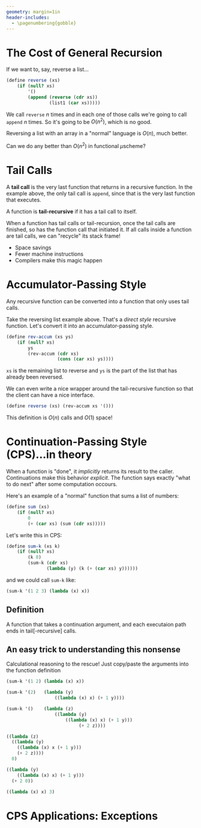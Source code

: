 ```yaml
---
geometry: margin=1in
header-includes:
  - \pagenumbering{gobble}
---
```


# The Cost of General Recursion

If we want to, say, reverse a list...

```scheme
(define reverse (xs)
    (if (null? xs)
        '()
        (append (reverse (cdr xs))
                (list1 (car xs)))))
```

We call `reverse` $n$ times and in each one of those calls we're going to call `append` $n$ times. So it's going to be $O(n^2)$, which is no good.

Reversing a list with an array in a "normal" language is $O(n)$, much better.

Can we do any better than $O(n^2)$ in functional $\mu$scheme?

# Tail Calls

A **tail call** is the very last function that returns in a recursive function. In the example above, the only tail call is `append`, since that is the very last function that executes.

A function is **tail-recursive** if it has a tail call to itself.

When a function has tail calls or tail-recursion, once the tail calls are finished, so has the function call that initiated it. If all calls inside a function are tail calls, we can "recycle" its stack frame!

- Space savings
- Fewer machine instructions
- Compilers make this magic happen

# Accumulator-Passing Style

Any recursive function can be converted into a function that only uses tail calls.

Take the reversing list example above. That's a _direct style_ recursive function. Let's convert it into an accumulator-passing style.

```scheme
(define rev-accum (xs ys)
    (if (null? xs)
        ys
        (rev-accum (cdr xs)
                   (cons (car xs) ys))))
```

`xs` is the remaining list to reverse and `ys` is the part of the list that has already been reversed.

We can even write a nice wrapper around the tail-recursive function so that the client can have a nice interface.

```scheme
(define reverse (xs) (rev-accum xs '()))
```

This definition is $O(n)$ calls and $O(1)$ space!

# Continuation-Passing Style (CPS)...in theory

When a function is "done", it _implicitly_ returns its result to the caller. Continuations make this behavior _explicit_. The function says exactly "what to do next" after some computation occours.

Here's an example of a "normal" function that sums a list of numbers:

```scheme
(define sum (xs)
    (if (null? xs)
        0
        (+ (car xs) (sum (cdr xs)))))
```

Let's write this in CPS:

```scheme
(define sum-k (xs k)
    (if (null? xs)
        (k 0)
        (sum-k (cdr xs)
               (lambda (y) (k (+ (car xs) y))))))
```

and we could call `sum-k` like:

```scheme
(sum-k '(1 2 3) (lambda (x) x))
```

## Definition

A function that takes a continuation argument, and each executaion path ends in tail[-recursive] calls.

## An easy trick to understanding this nonsense

Calculational reasoning to the rescue! Just copy/paste the arguments into the function definition

```scheme
(sum-k '(1 2) (lambda (x) x))

(sum-k '(2)   (lambda (y)
                  ((lambda (x) x) (+ 1 y))))

(sum-k '()    (lambda (z)
                  ((lambda (y)
                      ((lambda (x) x) (+ 1 y)))
                           (+ 2 z))))

((lambda (z)
  ((lambda (y)
    ((lambda (x) x (+ 1 y)))
    (+ 2 z))))
  0)

((lambda (y)
    ((lambda (x) x) (+ 1 y)))
  (+ 2 0))

((lambda (x) x) 3)
```

# CPS Applications: Exceptions
